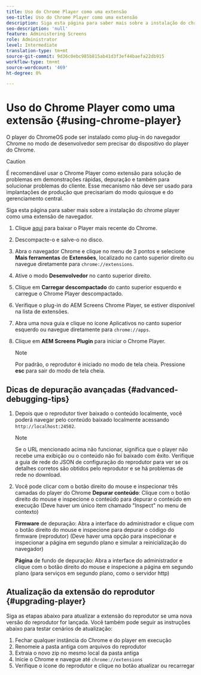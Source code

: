 ```yaml
---
title: Uso do Chrome Player como uma extensão
seo-title: Uso do Chrome Player como uma extensão
description: Siga esta página para saber mais sobre a instalação do chrome player como uma extensão de navegador.
seo-description: 'null'
feature: Administering Screens
role: Administrator
level: Intermediate
translation-type: tm+mt
source-git-commit: 9d36c0ebc985b815ab41d3f3ef44baefa22db915
workflow-type: tm+mt
source-wordcount: '469'
ht-degree: 0%

---
```



# Uso do Chrome Player como uma extensão {#using-chrome-player}

O player do ChromeOS pode ser instalado como plug-in do navegador Chrome no modo de desenvolvedor sem precisar do dispositivo do player do Chrome.

>[!CAUTION]
>
> É recomendável usar o Chrome Player como extensão para solução de problemas em demonstrações rápidas, depuração e também para solucionar problemas do cliente. Esse mecanismo não deve ser usado para implantações de produção que precisariam do modo quiosque e do gerenciamento central.

Siga esta página para saber mais sobre a instalação do chrome player como uma extensão de navegador.

1. Clique [aqui](https://download.macromedia.com/screens/) para baixar o Player mais recente do Chrome.

1. Descompacte-o e salve-o no disco.

1. Abra o navegador Chrome e clique no menu de 3 pontos e selecione **Mais ferramentas** de **Extensões**, localizado no canto superior direito ou navegue diretamente para `chrome://extensions`.

1. Ative o modo **Desenvolvedor** no canto superior direito.

1. Clique em **Carregar descompactado** do canto superior esquerdo e carregue o Chrome Player descompactado.

1. Verifique o plug-in do AEM Screens Chrome Player, se estiver disponível na lista de extensões.

1. Abra uma nova guia e clique no ícone Aplicativos no canto superior esquerdo ou navegue diretamente para `chrome://apps`.

1. Clique em **AEM Screens Plugin** para iniciar o Chrome Player.
   >[!NOTE]
   >
   > Por padrão, o reprodutor é iniciado no modo de tela cheia. Pressione **esc** para sair do modo de tela cheia.


## Dicas de depuração avançadas {#advanced-debugging-tips}

1. Depois que o reprodutor tiver baixado o conteúdo localmente, você poderá navegar pelo conteúdo baixado localmente acessando `http://localhost:24502`.

   >[!NOTE]
   >
   > Se o URL mencionado acima não funcionar, significa que o player não recebe uma exibição ou o conteúdo não foi baixado com êxito. Verifique a guia de rede do JSON de configuração do reprodutor para ver se os detalhes corretos são obtidos pelo reprodutor e se há problemas de rede no download.

1. Você pode clicar com o botão direito do mouse e inspecionar três camadas do player do Chrome
   **Depurar conteúdo**: Clique com o botão direito do mouse e inspecione o conteúdo para depurar o conteúdo em execução (Deve haver um único item chamado &quot;Inspect&quot; no menu de contexto)

   **Firmware** de depuração: Abra a interface do administrador e clique com o botão direito do mouse e inspecione para depurar o código do firmware (reprodutor) (Deve haver uma opção para inspecionar e inspecionar a página em segundo plano e simular a reinicialização do navegador)

   **Página** de fundo de depuração: Abra a interface do administrador e clique com o botão direito do mouse e inspecione a página em segundo plano (para serviços em segundo plano, como o servidor http)

## Atualização da extensão do reprodutor {#upgrading-player}

Siga as etapas abaixo para atualizar a extensão do reprodutor se uma nova versão do reprodutor for lançada. Você também pode seguir as instruções abaixo para testar cenários de atualização:

1. Fechar qualquer instância do Chrome e do player em execução
1. Renomeie a pasta antiga com arquivos do reprodutor
1. Extraia o novo zip no mesmo local da pasta antiga
1. Inicie o Chrome e navegue até `chrome://extensions`
1. Verifique o ícone do reprodutor e clique no botão atualizar ou recarregar